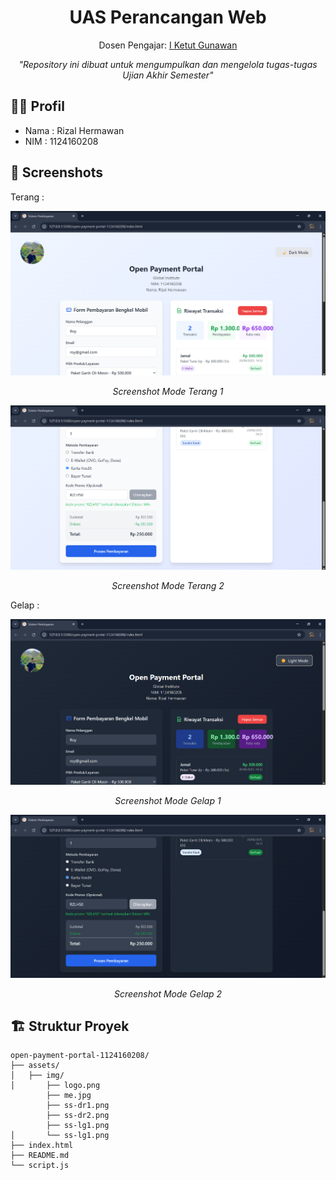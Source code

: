 # <div align="center">UAS Perancangan Web</div>
<div align="center">
  <p>Dosen Pengajar: <a href="https://github.com/iketutg">I Ketut Gunawan</a></p>
  <p><em>"Repository ini dibuat untuk mengumpulkan dan mengelola tugas-tugas Ujian Akhir Semester"
</em></p>
</div>

## 👨‍💻 Profil

- Nama  : Rizal Hermawan
- NIM   : 1124160208

## 📸 Screenshots
Terang :
<div align="center">
  <img src="assets/img/ss-lg1.png" alt="Screenshot 1" width="600">
  <p><em>Screenshot Mode Terang 1</em></p>
</div>

<div align="center">
  <img src="assets/img/ss-lg2.png" alt="Screenshot 2" width="600">
  <p><em>Screenshot Mode Terang 2</em></p>
</div>

Gelap :
<div align="center">
  <img src="assets/img/ss-dr1.png" alt="Screenshot 1" width="600">
  <p><em>Screenshot Mode Gelap 1</em></p>
</div>

<div align="center">
  <img src="assets/img/ss-dr2.png" alt="Screenshot 2" width="600">
  <p><em>Screenshot Mode Gelap 2</em></p>
</div>

## 🏗️ Struktur Proyek

```
open-payment-portal-1124160208/
├── assets/
│   ├── img/
│       ├── logo.png
        ├── me.jpg
        ├── ss-dr1.png
        ├── ss-dr2.png
        ├── ss-lg1.png
│       └── ss-lg1.png
├── index.html
├── README.md
└── script.js
```
